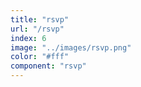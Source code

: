 ```yaml
---
title: "rsvp"
url: "/rsvp"
index: 6
image: "../images/rsvp.png"
color: "#fff"
component: "rsvp"
---
```

